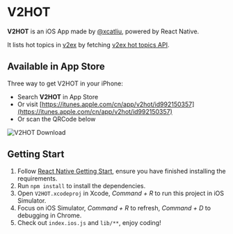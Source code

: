 V2HOT
===

**V2HOT** is an iOS App made by [@xcatliu](https://github.com/xcatliu), powered by React Native.

It lists hot topics in [v2ex](https://v2ex.com/) by fetching [v2ex hot topics API](https://www.v2ex.com/api/topics/hot.json).

## Available in App Store

Three way to get V2HOT in your iPhone:

- Search **V2HOT** in App Store
- Or visit [https://itunes.apple.com/cn/app/v2hot/id992150357](https://itunes.apple.com/cn/app/v2hot/id992150357)
- Or scan the QRCode below

![V2HOT Download](https://i.v2ex.co/feN495xC.png)

## Getting Start

1. Follow [React Native Getting Start](https://facebook.github.io/react-native/docs/getting-started.html), ensure you have finished installing the requirements.
2. Run `npm install` to install the dependencies.
3. Open `V2HOT.xcodeproj` in Xcode, *Command + R* to run this project in iOS Simulator.
4. Focus on iOS Simulator, *Command + R* to refresh, *Command + D* to debugging in Chrome.
5. Check out `index.ios.js` and `lib/**`, enjoy coding!

